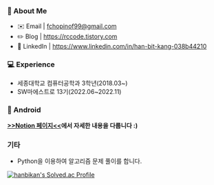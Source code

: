 ### 👋 About Me
- ✉️ Email | fchopinof99@gmail.com
- ✏️  Blog | https://rccode.tistory.com
- 🔗 LinkedIn | https://www.linkedin.com/in/han-bit-kang-038b44210

### 💻 Experience
- 세종대학교 컴퓨터공학과 3학년(2018.03~)
- SW마에스트로 13기(2022.06~2022.11)

### 🤖 Android
**[>>Notion 페이지<<](https://spangled-floss-ca8.notion.site/ffab0202d4764e748bcc9098630f31b6)에서 자세한 내용을 다룹니다 :)**

### 기타
- Python을 이용하여 알고리즘 문제 풀이를 합니다.

[![hanbikan's Solved.ac Profile](http://mazassumnida.wtf/api/v2/generate_badge?boj=fchopinof99)](https://solved.ac/fchopinof99)

